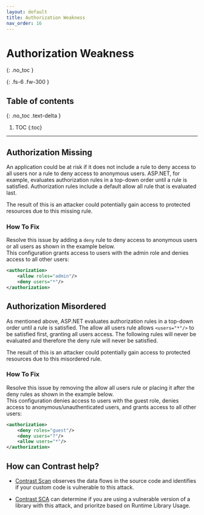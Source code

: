 ```yaml
---
layout: default
title: Authorization Weakness
nav_order: 16
---
```

# Authorization Weakness
{: .no_toc }

{: .fs-6 .fw-300 }

## Table of contents
{: .no_toc .text-delta }

1. TOC
{:toc}

---

## Authorization Missing 


An application could be at risk if it does not include a rule to deny access to all users nor a rule to deny access to anonymous users. 
ASP.NET, for example, evaluates authorization rules in a top-down order until a rule is satisfied. Authorization rules include a default allow all rule that is evaluated last.

The result of this is an attacker could potentially gain access to protected resources due to this missing rule.


### How To Fix 

Resolve this issue by adding a `deny` rule to deny access to anonymous users or all users as shown in the example below.  
This configuration grants access to users with the admin role and denies access to all other users: 

```xml 
<authorization>
	<allow roles="admin"/>
	<deny users="*"/>
</authorization>
```


## Authorization Misordered  

As mentioned above, ASP.NET evaluates authorization rules in a top-down order until a rule is satisfied. The allow all users rule allows `<users="*"/>` to be satisfied first, granting all users access. The following rules will never be evaluated and therefore the deny rule will never be satisfied.

The result of this is an attacker could potentially gain access to protected resources due to this misordered rule. 

### How To Fix 


Resolve this issue by removing the allow all users rule or placing it after the deny rules as shown in the example below.  
This configuration denies access to users with the guest role, denies access to anonymous/unauthenticated users, and grants access to all other users: 

```xml
<authorization>
	<deny roles="guest"/>
	<deny users="?"/>
	<allow users="*"/>
</authorization>
```

## How can Contrast help? 


- [Contrast Scan](https://www.contrastsecurity.com/contrast-scan) observes the data flows in the source code and identifies if your custom code is vulnerable to this attack. 

- [Contrast SCA](https://www.contrastsecurity.com/contrast-sca) can determine if you are using a vulnerable version of a library with this attack, and prioritze based on Runtime Library Usage.
